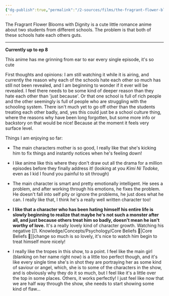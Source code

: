 ```yaml
---
{"dg-publish":true,"permalink":"/2-sources/films/the-fragrant-flower-blooms-with-dignity-2025/","title":"The Fragrant Flower Blooms with Dignity","tags":["mediaDB/tv/series","#tvshow"],"created":"2025-08-20T12:25:04.914+10:00","updated":"2025-10-01T14:59:12.513+10:00"}
---
```


The Fragrant Flower Blooms with Dignity is a cute little romance anime about two students from different schools. The problem is that both of these schools hate each others guts.

-----
**Currently up to ep 8**

This anime has me grinning from ear to ear every single episode, it's so cute

First thoughts and opinions:
I am still watching it while it is airing, and currently the reason why each of the schools hate each other so much has still not been revealed, and I am beginning to wonder if it ever will be revealed. I feel there needs to be some kind of deeper reason than they hate each other than 'just because'. Or that one school is full of rich people and the other seemingly is full of people who are struggling with the schooling system. There isn't much yet to go off other than the students treating each other badly, and, yes this could just be a school culture thing, where the reasons why have been long forgotten, but some more info or backstory on that would be nice! Because at the moment it feels very surface level.


Things I am enjoying so far:
- The main characters mother is so good, I really like that she's kicking him to fix things and instantly notices when he's feeling down! 
  
- I like anime like this where they don't draw out all the drama for a million episodes before they finally address it! (looking at you *Kimi Ni Todoke*, even as I kid I found you painful to sit through)
  
- The main character is smart and pretty emotionally intelligent. He sees a problem, and after working through his emotions, he fixes the problem. He doesn't fall into self pity or ignore the problems, he just does what he can. I really like that, I think he's a really well written character too! 
- **I like that a character who has been hating himself his entire life is slowly beginning to realize that maybe he's not such a monster after all, and just because others treat him so badly, doesn't mean he isn't worthy of love.** It's a really lovely kind of character growth. Watching his negative [[1. Knowledge/Concepts/Psychology/Core Beliefs 🌱\|Core Beliefs 🌱]]change so much is so lovely, it's nice to watch him begin to treat himself more nicely!
  
- I really like the tropes in this show, to a point. I feel like the main girl (blanking on her name right now) is a little too perfect though, and it's like every single time she's in shot they are portraying her as some kind of saviour or angel, which, she is to some of the characters in the show, and is obviously why they do it so much, but I feel like it's a little over the top in some places. Others, it works perfectly! I just feel like now that we are half way through the show, she needs to start showing some kind of flaw...  

